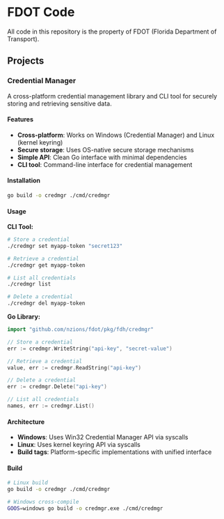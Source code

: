 # FDOT Code

All code in this repository is the property of FDOT (Florida Department of Transport).

## Projects

### Credential Manager

A cross-platform credential management library and CLI tool for securely storing and retrieving sensitive data.

#### Features

- **Cross-platform**: Works on Windows (Credential Manager) and Linux (kernel keyring)
- **Secure storage**: Uses OS-native secure storage mechanisms
- **Simple API**: Clean Go interface with minimal dependencies
- **CLI tool**: Command-line interface for credential management

#### Installation

```bash
go build -o credmgr ./cmd/credmgr
```

#### Usage

**CLI Tool:**
```bash
# Store a credential
./credmgr set myapp-token "secret123"

# Retrieve a credential
./credmgr get myapp-token

# List all credentials
./credmgr list

# Delete a credential
./credmgr del myapp-token
```

**Go Library:**
```go
import "github.com/nzions/fdot/pkg/fdh/credmgr"

// Store a credential
err := credmgr.WriteString("api-key", "secret-value")

// Retrieve a credential
value, err := credmgr.ReadString("api-key")

// Delete a credential
err := credmgr.Delete("api-key")

// List all credentials
names, err := credmgr.List()
```

#### Architecture

- **Windows**: Uses Win32 Credential Manager API via syscalls
- **Linux**: Uses kernel keyring API via syscalls
- **Build tags**: Platform-specific implementations with unified interface

#### Build

```bash
# Linux build
go build -o credmgr ./cmd/credmgr

# Windows cross-compile
GOOS=windows go build -o credmgr.exe ./cmd/credmgr
```